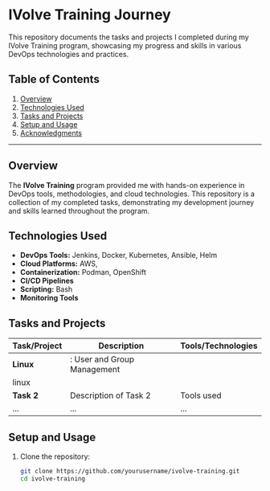# IVolve Training Journey

This repository documents the tasks and projects I completed during my IVolve Training program, showcasing my progress and skills in various DevOps technologies and practices.

## Table of Contents
1. [Overview](#overview)
2. [Technologies Used](#technologies-used)
3. [Tasks and Projects](#tasks-and-projects)
4. [Setup and Usage](#setup-and-usage)
5. [Acknowledgments](#acknowledgments)

---

## Overview

The **IVolve Training** program provided me with hands-on experience in DevOps tools, methodologies, and cloud technologies. This repository is a collection of my completed tasks, demonstrating my development journey and skills learned throughout the program.

## Technologies Used

- **DevOps Tools:** Jenkins, Docker, Kubernetes, Ansible, Helm
- **Cloud Platforms:** AWS,
- **Containerization:** Podman, OpenShift
- **CI/CD Pipelines**
- **Scripting:** Bash
- **Monitoring Tools**

## Tasks and Projects

| Task/Project | Description | Tools/Technologies |
|--------------|--------------|--------------------|
| **Linux**   | : User and Group Management
| linux  |
| **Task 2**   | Description of Task 2 | Tools used |
| ...          | ...          | ...                |



## Setup and Usage

1. Clone the repository:
   ```bash
   git clone https://github.com/yourusername/ivolve-training.git
   cd ivolve-training
